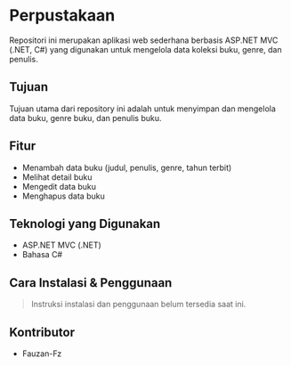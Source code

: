# Perpustakaan

Repositori ini merupakan aplikasi web sederhana berbasis ASP.NET MVC (.NET, C#) yang digunakan untuk mengelola data koleksi buku, genre, dan penulis.

## Tujuan

Tujuan utama dari repository ini adalah untuk menyimpan dan mengelola data buku, genre buku, dan penulis buku.

## Fitur

- Menambah data buku (judul, penulis, genre, tahun terbit)
- Melihat detail buku
- Mengedit data buku
- Menghapus data buku

## Teknologi yang Digunakan

- ASP.NET MVC (.NET)
- Bahasa C#

## Cara Instalasi & Penggunaan

> Instruksi instalasi dan penggunaan belum tersedia saat ini.

## Kontributor

- Fauzan-Fz

